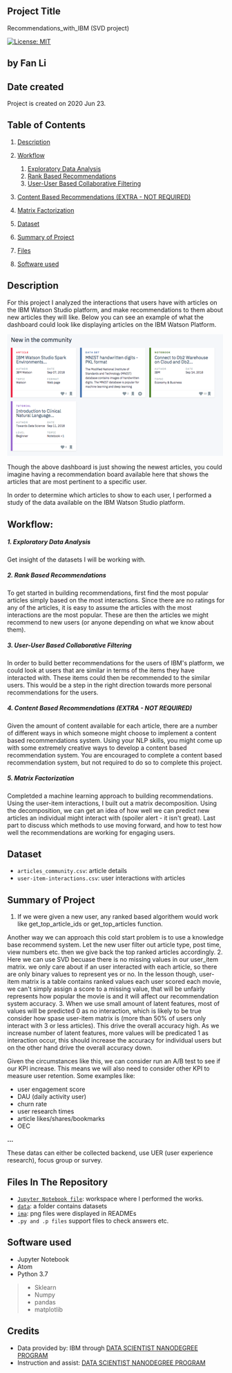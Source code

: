 ## Project Title
Recommendations_with_IBM (SVD project)

[![License: MIT](https://img.shields.io/badge/License-MIT-yellow.svg)](https://opensource.org/licenses/MIT)
## by Fan Li

## Date created
Project is created on 2020 Jun 23.

## Table of Contents
1. [Description](#description)
2. [Workflow](#Workflow)
	1. [Exploratory Data Analysis](#eda)
	2. [Rank Based Recommendations](#rbr)
	3. [User-User Based Collaborative Filtering](#ubr)

  4.  [Content Based Recommendations (EXTRA - NOT REQUIRED)](#cbr)
  5.  [Matrix Factorization](#mf)
3. [Dataset](#Dataset)
4. [Summary of Project](#summary)
5. [Files](#About)
6. [Software used](#Software)


<a name="description"></a>
## Description
For this project I analyzed the interactions that users have with articles on the IBM Watson Studio platform, and make recommendations to them about new articles they will like. Below you can see an example of what the dashboard could look like displaying articles on the IBM Watson Platform.

<img src='ima/1.png' width=500px>

Though the above dashboard is just showing the newest articles, you could imagine having a recommendation board available here that shows the articles that are most pertinent to a specific user.

In order to determine which articles to show to each user, I performed a study of the data available on the IBM Watson Studio platform.


<a name="Workflow"></a>
## Workflow:

<a name="eda"></a>
##### 1. Exploratory Data Analysis
Get insight of the datasets I will be working with.

<a name="rbr"></a>
##### 2. Rank Based Recommendations
To get started in building recommendations, first find the most popular articles simply based on the most interactions. Since there are no ratings for any of the articles, it is easy to assume the articles with the most interactions are the most popular. These are then the articles we might recommend to new users (or anyone depending on what we know about them).

<a name="ubr"></a>
##### 3. User-User Based Collaborative Filtering
In order to build better recommendations for the users of IBM's platform, we could look at users that are similar in terms of the items they have interacted with. These items could then be recommended to the similar users. This would be a step in the right direction towards more personal recommendations for the users.

<a name='cbr'></a>
##### 4. Content Based Recommendations (EXTRA - NOT REQUIRED)
Given the amount of content available for each article, there are a number of different ways in which someone might choose to implement a content based recommendations system. Using your NLP skills, you might come up with some extremely creative ways to develop a content based recommendation system. You are encouraged to complete a content based recommendation system, but not required to do so to complete this project.

<a name='mf'></a>
##### 5. Matrix Factorization
Completded a machine learning approach to building recommendations. Using the user-item interactions, I built out a matrix decomposition. Using the decomposition, we can get an idea of how well we can predict new articles an individual might interact with (spoiler alert - it isn't great). Last part to discuss which methods to use moving forward, and how to test how well the recommendations are working for engaging users.

<a name="Dataset"></a>
## Dataset

* `articles_community.csv`: article details
* `user-item-interactions.csv`: user interactions with articles

<a name="summary"></a>
## Summary of Project

1. If we were given a new user, any ranked based algorithem would work like get_top_article_ids or get_top_articles function.

  Another way we can approach this cold start problem is to use a knowledge base recommend system. Let the new user filter out article type, post time, view numbers etc. then we give back the top ranked articles accordingly.
2. Here we can use SVD becuase there is no missing values in our user_item matrix. we only care about if an user interacted with each article, so there are only binary values to represent yes or no. In the lesson though, user-item matrix is a table contains ranked values each user scored each movie, we can't simply assign a score to a missing value, that will be unfairly represents how popular the movie is and it will affect our recommendation system accuracy.
3. When we use small amount of latent features, most of values will be predicted 0 as no interaction, which is likely to be true consider how spase user-item matrix is (more than 50% of users only interact with 3 or less articles). This drive the overall accuracy high. As we increase number of latent features, more values will be predicated 1 as interaction occur, this should increase the accuracy for individual users but on the other hand drive the overall accuracy down.

  Given the circumstances like this, we can consider run an A/B test to see if our KPI increase. This means we will also need to consider other KPI to measure user retention. Some examples like:

* user engagement score
* DAU (daily activity user)
* churn rate
* user research times
* article likes/shares/bookmarks
* OEC

**...**

  These datas can either be collected backend, use UER (user experience research), focus group or survey.

<a name="About"></a>
## Files In The Repository
+ [`Jupyter Notebook file`](https://github.com/victorlifan/Recommendations_with_IBM/blob/master/Recommendations_with_IBM.ipynb): workspace where I performed the works.
+ [`data`](https://github.com/victorlifan/Recommendations_with_IBM/tree/master/data): a folder contains datasets
+ [`ima`](https://github.com/victorlifan/Recommendations_with_IBM/tree/master/ima): png files were displayed in READMEs
+ `.py and .p files` support files to check answers etc.

<a name="Software"></a>
## Software used
+ Jupyter Notebook
+ Atom
+ Python 3.7
> + Sklearn
> + Numpy
> + pandas
> + matplotlib



## Credits
+ Data provided by: IBM through [DATA SCIENTIST NANODEGREE PROGRAM](https://www.udacity.com/course/data-scientist-nanodegree--nd025)
+ Instruction and assist: [DATA SCIENTIST NANODEGREE PROGRAM](https://www.udacity.com/course/data-scientist-nanodegree--nd025)
